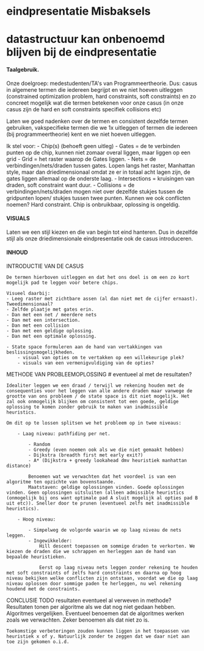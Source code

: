 # eindpresentatie Misbaksels
# datastructuur kan onbenoemd blijven bij de eindpresentatie

#### Taalgebruik.

Onze doelgroep: medestudenten/TA's van Programmeertheorie. Dus: casus in algemene termen die iedereen begrijpt en we niet hoeven uitleggen (constrained optimization problem, hard constraints, soft constraints) en zo concreet mogelijk wat die termen betekenen voor onze casus (in onze casus zijn de hard en soft constraints specifiek collisions etc)

Laten we goed nadenken over de termen en consistent dezelfde termen gebruiken, vakspecifieke termen die we 1x uitleggen of termen die iedereen (bij programmeertheorie) kent en we niet hoeven uitleggen.

Ik stel voor: 
    - Chip(s) (behoeft geen uitleg)
    - Gates = de te verbinden punten op de chip, kunnen niet zomaar overal liggen, maar liggen op een grid
    - Grid = het raster waarop de Gates liggen. 
    - Nets = de verbindingen/nets/draden tussen gates. Lopen langs het raster, Manhattan style, maar dan driedimensionaal omdat ze er in totaal acht lagen zijn, de gates liggen       allemaal op de onderste laag.
    - Intersections = kruisingen van draden, soft constraint want duur.
    - Collisions = de verbindingen/nets/draden mogen niet over dezelfde stukjes tussen de gridpunten lopen/ stukjes tussen twee punten. Kunnen we ook conflicten noemen? Hard constraint. Chip is onbruikbaar, oplossing is ongeldig.

#### VISUALS

Laten we een stijl kiezen en die van begin tot eind hanteren. Dus in dezelfde stijl als onze driedimensionale eindpresentatie ook de casus introduceren.

#### INHOUD

INTRODUCTIE VAN DE CASUS

    De termen hierboven uitleggen en dat het ons doel is om een zo kort mogelijk pad te leggen voor betere chips.
    
    Visueel daarbij:
    - Leeg raster met zichtbare assen (al dan niet met de cijfer ernaast). Tweedimensionaal?
    - Zelfde plaatje met gates erin.
    - Dan met een net / meerdere nets
    - Dan met een intersection.
    - Dan met een collision
    - Dan met een geldige oplossing.
    - Dan met een optimale oplossing.

    - State space formuleren aan de hand van vertakkingen van beslissingsmogelijkheden. 
        - visual van opties om te vertakken op een willekeurige plek?
        - visuals van een vermenigvuldiging van de opties?
        

METHODE VAN PROBLEEMOPLOSSING # eventueel al met de resultaten?

    Idealiter leggen we een draad / terwijl we rekening houden met de consequenties voor het leggen van alle andere draden maar vanwege de grootte van ons probleem / de state space is dit niet mogelijk. Het zal ook onmogelijk blijken om consistent tot een goede, geldige oplossing te komen zonder gebruik te maken van inadmissible heuristics.

    Om dit op te lossen splitsen we het probleem op in twee niveaus:

        - Laag niveau: pathfiding per net. 

            - Random
            - Greedy (even noemen ook als we die niet gemaakt hebben)
            - Dijkstra (breadth first met early exit?)
            - A* (Dijkstra + greedy lookahead dmv heuristiek manhattan distance)
            
            Benoemen wat we verwachten dat het voordeel is van een algoritme ten opzichte van bovenstaande. 
            Maatstaven: geldige oplossingen vinden. Goede oplossingen vinden. Geen oplossingen uitsluiten (alleen admissible heuristics (onmogelijk bij ons want optimale pad A sluit mogelijk al opties pad B uit etc)). Sneller door te prunen (eventueel zelfs met inadmissible heuristics).

        - Hoog niveau: 

            - Simpelweg de volgorde waarin we op laag niveau de nets leggen.
            - Ingewikkelder: 
                Hill descent toepassen om sommige draden te verkorten. We kiezen de draden die we schrappen en herleggen aan de hand van bepaalde heuristieken.

                Eerst op laag niveau nets leggen zonder rekening te houden met soft constraints of zelfs hard constraints en daarna op hoog niveau bekijken welke conflicten zijn ontstaan, voordat we die op laag niveau oplossen door sommige paden te herleggen, nu wel rekening houdend met de constraints.

CONCLUSIE TODO resultaten eventueel al verweven in methode?
    Resultaten tonen per algoritme als we dat nog niet gedaan hebben. Algoritmes vergelijken. Eventueel benoemen dat de algoritmes werken zoals we verwachten. Zeker benoemen als dat niet zo is.

    Toekomstige verbeteringen zouden kunnen liggen in het toepassen van heuristiek x of y. Natuurlijk zonder te zeggen dat we daar niet aan toe zijn gekomen o.i.d.
